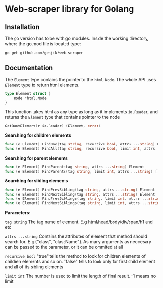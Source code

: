 # Web-scraper library for Golang

## Installation
The go version has to be with go modules.
Inside the working directory, where the go.mod file is located type:
```bash
go get github.com/genjik/web-scraper
```

## Documentation

The `Element` type contains the pointer to the `html.Node`. The whole API uses `Element` type to return html elements.
```go
type Element struct {
    node *html.Node
}
```

This function takes html as any type as long as it implements `io.Reader`, and returns the `Element` type that contains pointer to the <html> node
```go
GetRootElement(r io.Reader) (Element, error)
```

**Searching for children elements**
```go
func (e Element) FindOne(tag string, recursive bool, attrs ...string) Element
func (e Element) FindAll(tag string, recursive bool, limit int, attrs ...string) []Element
```

**Searching for parent elements**
```go
func (e Element) FindParent(tag string, attrs ...string) Element
func (e Element) FindParents(tag string, limit int, attrs ...string) []Element
```

**Searching for sibling elements**
```go
func (e Element) FindPrevSibling(tag string, attrs ...string) Element
func (e Element) FindNextSibling(tag string, attrs ...string) Element
func (e Element) FindPrevSiblings(tag string, limit int, attrs ...string) []Element
func (e Element) FindNextSiblings(tag string, limit int, attrs ...string) []Element
```

**Parameters:**  

`tag string` The tag name of element. E.g html/head/body/div/span/h1 and etc  

`attrs ...string` Contains the attributes of element that method should search for. E.g {"class", "className"}. As many arguments as neccesary can be passed to the parameter, or it can be ommited at all  

`recursive bool` "true" tells the method to look for children elements of children elements and so on. "false" tells to look only for first child element and all of its sibling elements  

`limit int` The number is used to limit the length of final result. -1 means no limit
